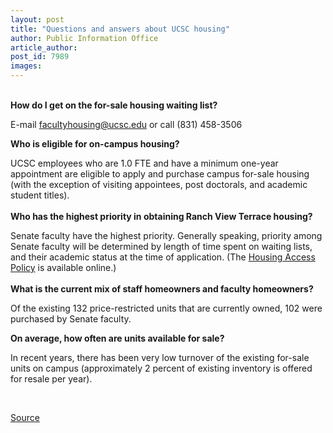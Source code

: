 ```yaml
---
layout: post
title: "Questions and answers about UCSC housing"
author: Public Information Office
article_author: 
post_id: 7989
images:
---
```


<a name="content" id="content"></a>
<p>
  <strong><br>
  How do I get on the for-sale housing waiting list?</strong>
</p>
<p>
  E-mail <a href="mailto:facultyhousing@ucsc.edu">facultyhousing@ucsc.edu</a> or call (831) 458-3506
</p>
<p>
  <strong>Who is eligible for on-campus housing?</strong>
</p>
<p>
  UCSC employees who are 1.0 FTE and have a minimum one-year appointment are eligible to apply and purchase campus for-sale housing (with the exception of visiting appointees, post doctorals, and academic student titles).<br>
  <br>
  <strong>Who has the highest priority in obtaining Ranch View Terrace housing?</strong>
</p>
<p>
  Senate faculty have the highest priority. Generally speaking, priority among Senate faculty will be determined by length of time spent on waiting lists, and their academic status at the time of application. (The <a href="http://housing.ucsc.edu/employee-housing/pdf/housing-access-policy3-26.pdf">Housing Access Policy</a> is available online.)<br>
  <br>
  <strong>What is the current mix of staff homeowners and faculty homeowners?</strong>
</p>
<p>
  Of the existing 132 price-restricted units that are currently owned, 102 were purchased by Senate faculty.
</p>
<p>
  <strong>On average, how often are units available for sale?</strong>
</p>
<p>
  In recent years, there has been very low turnover of the existing for-sale units on campus (approximately 2 percent of existing inventory is offered for resale per year).
</p>
<p>
  <br>
</p>
<p><a href="http://www1.ucsc.edu/currents/06-07/03-12/questions.asp" title="Permalink to questions">Source</a></p>
